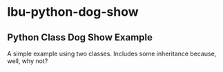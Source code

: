 # lbu-python-dog-show

## Python Class Dog Show Example

A simple example using two classes. Includes some inheritance because, well, why not?
